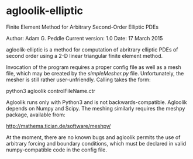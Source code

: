 # agloolik-elliptic
Finite Element Method for Arbitrary Second-Order Elliptic PDEs

Author: Adam G. Peddle
Current version: 1.0
Date: 17 March 2015

agloolik-elliptic is a method for computation of abritrary
elliptic PDEs of second order using a 2-D linear triangular
finite element method.

Invocation of the program requires a proper config file
as well as a mesh file, which may be created by the
*simpleMesher.py* file. Unfortunately, the mesher is still
rather user-unfriendly. Calling takes the form:

python3 agloolik controlFileName.ctr

Agloolik runs only with Python3 and is not backwards-compatible.
Agloolik depends on Numpy and Scipy. The meshing similarly
requires the meshpy package, available from:

http://mathema.tician.de/software/meshpy/

At the moment, there are no known bugs and agloolik permits the
use of arbitrary forcing and boundary conditions, which must be
declared in valid numpy-compatible code in the config file.
